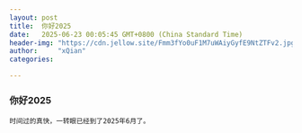 ```yaml
---
layout: post
title:  你好2025
date:   2025-06-23 00:05:45 GMT+0800 (China Standard Time)
header-img: "https://cdn.jellow.site/Fmm3fYo0uF1M7uWAiyGyfE9NtZTFv2.jpg"
author:     "xQian"
categories: 

---
```


### 你好2025
    
    时间过的真快，一转眼已经到了2025年6月了。